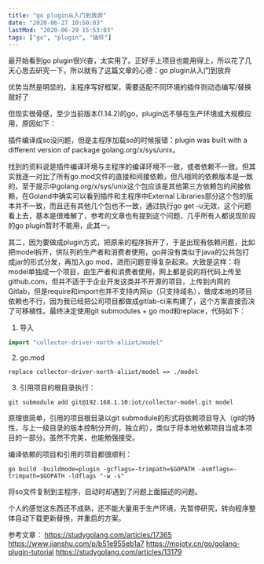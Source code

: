 ```yaml
---
title: "go plugin从入门到放弃"
date: "2020-06-27 10:50:03"
lastMod: "2020-06-29 15:53:03"
tags: ["go", "plugin", "插件"]
---
```


最开始看到go plugin很兴奋，太实用了。正好手上项目也能用得上，所以花了几天心思去研究一下，所以就有了这篇文章的心德：go plugin从入门到放弃

优势当然是明显的，主程序写好框架，需要适配不同环境的插件则动态编写/替换就好了

但现实很骨感，至少当前版本(1.14.2)的go，plugin远不够在生产环境或大规模应用，原因如下：

插件编译成so没问题，但是主程序加载so的时候报错：plugin was built with a different version of package golang.org/x/sys/unix。

找到的资料说是插件编译环境与主程序的编译环境不一致，或者依赖不一致。但其实我逐一对比了所有go.mod文件的直接和间接依赖，但凡相同的依赖版本是一致的，至于提示中golang.org/x/sys/unix这个包应该是其他第三方依赖包的间接依赖，在Goland中确实可以看到插件和主程序中External Libraries部分这个包的版本并不一致，而且还有其他几个包也不一致，通过执行go get -u无效，这个问题看上去，基本是很难解了，参考的文章也有提到这个问题，几乎所有人都说现阶段的go plugin暂时不能用，此其一。

其二，因为要做成plugin方式，把原来的程序拆开了，于是出现有依赖问题，比如把model拆开，供队列的生产者和消费者使用，go并没有类似于java的公共包打成jar的形式分发，再加入go mod，进而问题变得复杂起来。大致是这样：将model单独成一个项目，由生产者和消费者使用，网上都是说的将代码上传至github.com，但并不适于于企业开发这类并不开源的项目，上传到内网的Gitlab，但是require和import也并不支持内网ip（只支持域名），做成本地的项目依赖也不行，因为我已经把公司项目都做成gitlab-ci来构建了，这个方案直接否决了可移植性。最终决定使用git submodules + go mod和replace，代码如下：

1. 导入

```go
import "collector-driver-north-aliiot/model"
```

2. go.mod

```
replace collector-driver-north-aliiot/model => ./model
```

3. 引用项目的根目录执行：

```shell
git submodule add git@192.168.1.10:iot/collector-model.git model
```

原理很简单，引用的项目根目录以git submodule的形式将依赖项目导入（git的特性，与上一级目录的版本控制分开的，独立的），类似于将本地依赖项目当成本项目的一部分。虽然不完美，也能勉强接受。

编译依赖的项目和引用的项目都很顺利：

```shell
go build -buildmode=plugin -gcflags=-trimpath=$GOPATH -asmflags=-trimpath=$GOPATH -ldflags "-w -s"
```

将so文件复制到主程序，启动时却遇到了问题上面描述的问题。

个人的感觉这东西还不成熟，还不能大量用于生产环境，先暂停研究，转向程序整体自动下载更新替换，并重启的方案。

参考文章：
https://studygolang.com/articles/17365
https://www.jianshu.com/p/b51e955eb1a7
https://mojotv.cn/go/golang-plugin-tutorial
https://studygolang.com/articles/13179
